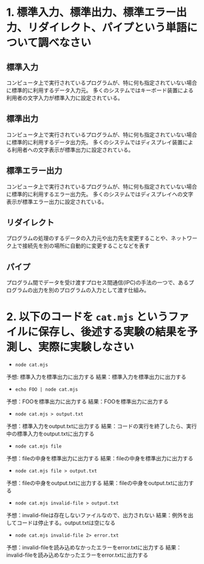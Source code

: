# 1. 標準入力、標準出力、標準エラー出力、リダイレクト、パイプという単語について調べなさい

## 標準入力

コンピュータ上で実行されているプログラムが、特に何も指定されていない場合に標準的に利用するデータ入力元。
多くのシステムではキーボード装置による利用者の文字入力が標準入力に設定されている。

## 標準出力

コンピュータ上で実行されているプログラムが、特に何も指定されていない場合に標準的に利用するデータ出力先。
多くのシステムではディスプレイ装置による利用者への文字表示が標準出力に設定されている。

## 標準エラー出力

コンピュータ上で実行されているプログラムが、特に何も指定されていない場合に標準的に利用するエラー出力先。
多くのシステムではディスプレイへの文字表示が標準エラー出力に設定されている。

## リダイレクト

プログラムの処理のするデータの入力元や出力先を変更することや、ネットワーク上で接続先を別の場所に自動的に変更することなどを表す

## パイプ

プログラム間でデータを受け渡すプロセス間通信(IPC)の手法の一つで、あるプログラムの出力を別のプログラムの入力として渡す仕組み。

# 2. 以下のコードを `cat.mjs` というファイルに保存し、後述する実験の結果を予測し、実際に実験しなさい

- `node cat.mjs`

予想: 標準入力を標準出力に出力する
結果：標準入力を標準出力に出力する

- `echo FOO | node cat.mjs`

予想：FOOを標準出力に出力する
結果：FOOを標準出力に出力する

- `node cat.mjs > output.txt`

予想：標準入力をoutput.txtに出力する
結果：コードの実行を終了したら、実行中の標準入力をoutput.txtに出力する

- `node cat.mjs file`

予想：fileの中身を標準出力に出力する
結果：fileの中身を標準出力に出力する

- `node cat.mjs file > output.txt`

予想：fileの中身をoutput.txtに出力する
結果：fileの中身をoutput.txtに出力する

- `node cat.mjs invalid-file > output.txt`

予想：invalid-fileは存在しないファイルなので、出力されない
結果：例外を出してコードは停止する。output.txtは空になる

- `node cat.mjs invalid-file 2> error.txt`

予想：invalid-fileを読み込めなかったエラーをerror.txtに出力する
結果：invalid-fileを読み込めなかったエラーをerror.txtに出力する
